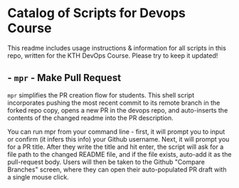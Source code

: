 # Catalog of Scripts for Devops Course

This readme includes usage instructions & information for all scripts in this repo, written for the KTH DevOps Course.
Please try to keep it updated!

## **- `mpr` - Make Pull Request**

`mpr` simplifies the PR creation flow for students. This shell script incorporates pushing the most recent commit to its
remote branch in the forked repo copy, opens a new PR in the devops repo, and auto-inserts the contents of the changed
readme into the PR description.

You can run mpr from your command line - first, it will prompt you to input or confirm (it infers this info) your Github
username. Next, it will prompt you for a PR title. After they write the title and hit enter, the script will ask for a
file path to the changed README file, and if the file exists, auto-add it as the pull-request body. Users will then be
taken to the Github "Compare Branches" screen, where they can open their auto-populated PR draft with a single mouse
click. 